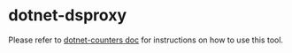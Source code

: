 # dotnet-dsproxy

Please refer to [dotnet-counters doc](../../../documentation/dotnet-dsproxy-instructions.md) for instructions on how to use this tool.
